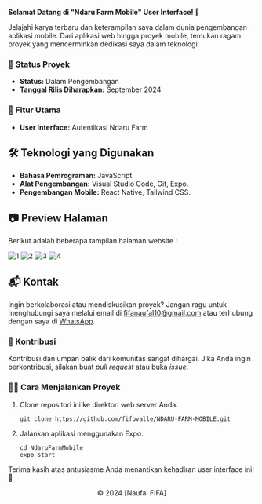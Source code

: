 **Selamat Datang di "Ndaru Farm Mobile" User Interface! 🌱**

Jelajahi karya terbaru dan keterampilan saya dalam dunia pengembangan aplikasi mobile. Dari aplikasi web hingga proyek mobile, temukan ragam proyek yang mencerminkan dedikasi saya dalam teknologi.

### 🚧 Status Proyek

- **Status:** Dalam Pengembangan
- **Tanggal Rilis Diharapkan:** September 2024

### 🚀 Fitur Utama

- **User Interface:** Autentikasi Ndaru Farm

## 🛠️ Teknologi yang Digunakan

- **Bahasa Pemrograman:** JavaScript.
- **Alat Pengembangan:** Visual Studio Code, Git, Expo.
- **Pengembangan Mobile:** React Native, Tailwind CSS.

## 📷 Preview Halaman

Berikut adalah beberapa tampilan halaman website :

![1](https://github.com/user-attachments/assets/1a73c2a6-4f56-4239-bb23-ededae69d878)
![2](https://github.com/user-attachments/assets/465989ae-7c99-4111-ab54-e077befa5c90)
![3](https://github.com/user-attachments/assets/3dad941b-ddf0-460d-98bf-0a40eea5cf62)
![4](https://github.com/user-attachments/assets/9183825d-03c9-4528-ad3b-d4f8435badd1)

## 📬 Kontak

Ingin berkolaborasi atau mendiskusikan proyek? Jangan ragu untuk menghubungi saya melalui email di [fifanaufal10@gmail.com](mailto:fifanaufal10@gmail.com) atau terhubung dengan saya di [WhatsApp](https://wa.me/+6282318334287).

### 🙏 Kontribusi

Kontribusi dan umpan balik dari komunitas sangat dihargai. Jika Anda ingin berkontribusi, silakan buat _pull request_ atau buka _issue_.

### 👨‍💻 Cara Menjalankan Proyek

1. Clone repositori ini ke direktori web server Anda.

   ```
   git clone https://github.com/fifovalle/NDARU-FARM-MOBILE.git

   ```

2. Jalankan aplikasi menggunakan Expo.

   ```
   cd NdaruFarmMobile
   expo start
   ```

Terima kasih atas antusiasme Anda menantikan kehadiran user interface ini! 🙌

<div align="center">
  &copy; 2024 [Naufal FIFA]
</div>
